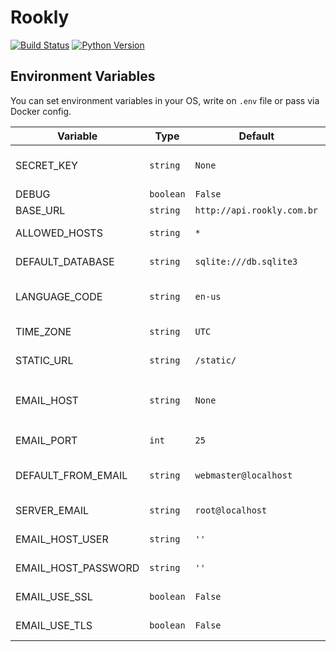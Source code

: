 # Rookly

[![Build Status](https://circleci.com/gh/RooklyBR/rookly-engine.svg?style=svg)](https://circleci.com/gh/RooklyBR/rookly-engine)
[![Python Version](https://img.shields.io/badge/python-3.6-blue.svg)](https://www.python.org/)


## Environment Variables

You can set environment variables in your OS, write on ```.env``` file or pass via Docker config.

| Variable | Type | Default | Description |
|--|--|--|--|
| SECRET_KEY | ```string```|  ```None``` | A secret key for a particular Django installation. This is used to provide cryptographic signing, and should be set to a unique, unpredictable value.
| DEBUG | ```boolean``` | ```False``` | A boolean that turns on/off debug mode.
| BASE_URL | ```string``` | ```http://api.rookly.com.br``` | URL Base Rookly Engine Backend.
| ALLOWED_HOSTS | ```string``` | ```*``` | A list of strings representing the host/domain names that this Django site can serve.
| DEFAULT_DATABASE | ```string``` | ```sqlite:///db.sqlite3``` | Read [dj-database-url](https://github.com/kennethreitz/dj-database-url) to configure the database connection.
| LANGUAGE_CODE | ```string``` | ```en-us``` | A string representing the language code for this installation.This should be in standard [language ID format](https://docs.djangoproject.com/en/2.0/topics/i18n/#term-language-code).
| TIME_ZONE | ```string``` | ```UTC``` | A string representing the time zone for this installation. See the [list of time zones](https://en.wikipedia.org/wiki/List_of_tz_database_time_zones).
| STATIC_URL | ```string``` | ```/static/``` | URL to use when referring to static files located in ```STATIC_ROOT```.
| EMAIL_HOST | ```string``` | ```None``` | The host to use for sending email. When setted to ```None``` or empty string, the ```EMAIL_BACKEND``` setting is setted to ```django.core.mail.backends.console.EmailBackend```
| EMAIL_PORT | ```int``` | ```25``` | Port to use for the SMTP server defined in ```EMAIL_HOST```.
| DEFAULT_FROM_EMAIL | ```string``` | ```webmaster@localhost``` | Default email address to use for various automated correspondence from the site manager(s).
| SERVER_EMAIL | ```string``` | ```root@localhost``` | The email address that error messages come from, such as those sent to ```ADMINS``` and ```MANAGERS```.
| EMAIL_HOST_USER | ```string``` | ```''``` | Username to use for the SMTP server defined in ```EMAIL_HOST```.
| EMAIL_HOST_PASSWORD | ```string``` | ```''``` | Password to use for the SMTP server defined in ```EMAIL_HOST```.
| EMAIL_USE_SSL | ```boolean``` | ```False``` | Whether to use an implicit TLS (secure) connection when talking to the SMTP server.
| EMAIL_USE_TLS | ```boolean``` | ```False``` | Whether to use a TLS (secure) connection when talking to the SMTP server.

